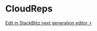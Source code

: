 # CloudReps

[Edit in StackBlitz next generation editor ⚡️](https://stackblitz.com/~/github.com/bCodes22/CloudReps)